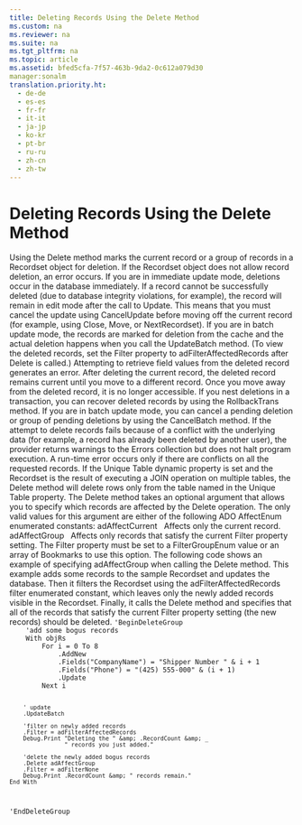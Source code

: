 ```yaml
---
title: Deleting Records Using the Delete Method
ms.custom: na
ms.reviewer: na
ms.suite: na
ms.tgt_pltfrm: na
ms.topic: article
ms.assetid: bfed5cfa-7f57-463b-9da2-0c612a079d30
manager:sonalm
translation.priority.ht: 
  - de-de
  - es-es
  - fr-fr
  - it-it
  - ja-jp
  - ko-kr
  - pt-br
  - ru-ru
  - zh-cn
  - zh-tw
---
```

# Deleting Records Using the Delete Method
<?xml version="1.0" encoding="utf-8"?>
<developerReferenceWithoutSyntaxDocument xmlns="http://ddue.schemas.microsoft.com/authoring/2003/5" xmlns:xlink="http://www.w3.org/1999/xlink" xmlns:xsi="http://www.w3.org/2001/XMLSchema-instance" xsi:schemaLocation="http://ddue.schemas.microsoft.com/authoring/2003/5 http://dduestorage.blob.core.windows.net/ddueschema/developer.xsd">
  <introduction>
    <para>Using the <legacyBold>Delete</legacyBold> method marks the current record or a group of records in a <legacyBold>Recordset</legacyBold> object for deletion. If the <legacyBold>Recordset</legacyBold> object does not allow record deletion, an error occurs. If you are in immediate update mode, deletions occur in the database immediately. If a record cannot be successfully deleted (due to database integrity violations, for example), the record will remain in edit mode after the call to <legacyBold>Update. </legacyBold>This means that you must cancel the update using <legacyLink xlink:href="eaa856cc-c786-462e-890c-c896261b1741">CancelUpdate</legacyLink> before moving off the current record (for example, using <legacyLink xlink:href="3cdf27d1-a180-4cff-8e42-95dec5fb1b55">Close</legacyLink>, <legacyLink xlink:href="13fe9381-d00b-4f4a-9162-83c3f21b3837">Move</legacyLink>, or <legacyLink xlink:href="ab1fa449-a695-4987-b1ee-bc68f89418dd">NextRecordset</legacyLink>).</para>
    <para>If you are in batch update mode, the records are marked for deletion from the cache and the actual deletion happens when you call the <legacyBold>UpdateBatch</legacyBold> method. (To view the deleted records, set the <legacyBold>Filter</legacyBold> property to <legacyBold>adFilterAffectedRecords</legacyBold> after <legacyBold>Delete</legacyBold> is called.)</para>
    <para>Attempting to retrieve field values from the deleted record generates an error. After deleting the current record, the deleted record remains current until you move to a different record. Once you move away from the deleted record, it is no longer accessible.</para>
    <para>If you nest deletions in a transaction, you can recover deleted records by using the <legacyBold>RollbackTrans</legacyBold> method. If you are in batch update mode, you can cancel a pending deletion or group of pending deletions by using the <legacyBold>CancelBatch</legacyBold> method.</para>
    <para>If the attempt to delete records fails because of a conflict with the underlying data (for example, a record has already been deleted by another user), the provider returns warnings to the <legacyBold>Errors</legacyBold> collection but does not halt program execution. A run-time error occurs only if there are conflicts on all the requested records.</para>
    <para>If the <legacyBold>Unique Table</legacyBold> dynamic property is set and the <legacyBold>Recordset</legacyBold> is the result of executing a JOIN operation on multiple tables, the <legacyBold>Delete</legacyBold> method will delete rows only from the table named in the <legacyBold>Unique Table</legacyBold> property.</para>
    <para>The <legacyBold>Delete</legacyBold> method takes an optional argument that allows you to specify which records are affected by the <legacyBold>Delete</legacyBold> operation. The only valid values for this argument are either of the following ADO <legacyBold>AffectEnum</legacyBold> enumerated constants:  </para>
    <list class="bullet">
      <listItem>
        <para>             <legacyBold>adAffectCurrent   </legacyBold>Affects only the current record.</para>
      </listItem>
      <listItem>
        <para>             <legacyBold>adAffectGroup   </legacyBold>Affects only records that satisfy the current <legacyBold>Filter</legacyBold> property setting. The <legacyBold>Filter</legacyBold> property must be set to a <legacyBold>FilterGroupEnum</legacyBold> value or an array of <legacyBold>Bookmarks</legacyBold> to use this option.</para>
      </listItem>
    </list>
    <para>The following code shows an example of specifying <legacyBold>adAffectGroup</legacyBold> when calling the <legacyBold>Delete</legacyBold> method. This example adds some records to the sample <legacyBold>Recordset</legacyBold> and updates the database. Then it filters the <legacyBold>Recordset</legacyBold> using the <legacyBold>adFilterAffectedRecords</legacyBold> filter enumerated constant, which leaves only the newly added records visible in the <legacyBold>Recordset.</legacyBold> Finally, it calls the <legacyBold>Delete</legacyBold> method and specifies that all of the records that satisfy the current <legacyBold>Filter</legacyBold> property setting (the new records) should be deleted.</para>
    <code>'BeginDeleteGroup
    'add some bogus records
    With objRs
        For i = 0 To 8
            .AddNew
            .Fields("CompanyName") = "Shipper Number " &amp; i + 1
            .Fields("Phone") = "(425) 555-000" &amp; (i + 1)
            .Update
        Next i
        
        ' update
        .UpdateBatch
        
        'filter on newly added records
        .Filter = adFilterAffectedRecords
        Debug.Print "Deleting the " &amp; .RecordCount &amp; _
                    " records you just added."
        
        'delete the newly added bogus records
        .Delete adAffectGroup
        .Filter = adFilterNone
        Debug.Print .RecordCount &amp; " records remain."
    End With
'EndDeleteGroup</code>
  </introduction>
  <relatedTopics />
</developerReferenceWithoutSyntaxDocument>